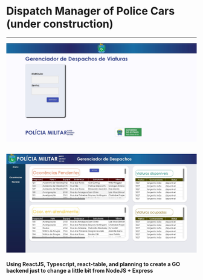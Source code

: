 # Dispatch Manager of Police Cars (under construction)
----------
![Login screen](./public/Screenshot_1.jpg)

![Main screen](./public/Screenshot_2.jpg)
----------
**Using ReactJS, Typescript, react-table, and planning to create a GO backend just to change a little bit from NodeJS + Express**